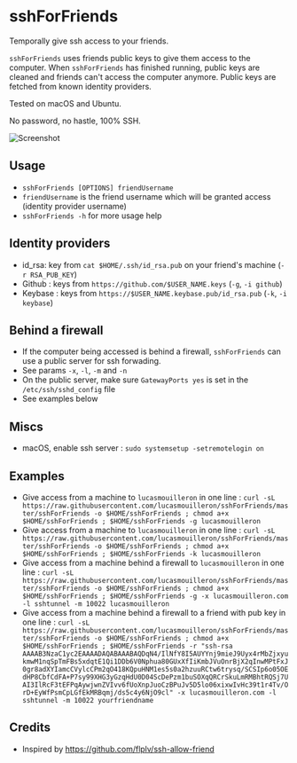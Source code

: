 sshForFriends
=============

Temporally give ssh access to your friends.

`sshForFriends` uses friends public keys to give them access to the computer.
When `sshForFriends` has finished running, public keys are cleaned and friends can't access the computer anymore.
Public keys are fetched from known identity providers.

Tested on macOS and Ubuntu.

No password, no hastle, 100% SSH.

![Screenshot](http://grabs.lucasmouilleron.com/Screen%20Shot%202017-05-31%20at%2015.31.02.png)

Usage
-----
- `sshForFriends [OPTIONS] friendUsername`
- `friendUsername` is the friend username which will be granted access (identity provider username)
- `sshForFriends -h` for more usage help

Identity providers
------------------
- id_rsa: key from `cat $HOME/.ssh/id_rsa.pub` on your friend's machine (`-r RSA_PUB_KEY`)
- Github : keys from `https://github.com/$USER_NAME.keys` (`-g`, `-i github`)
- Keybase : keys from `https://$USER_NAME.keybase.pub/id_rsa.pub` (`-k`, `-i keybase`)

Behind a firewall
-----------------
- If the computer being accessed is behind a firewall, `sshForFriends` can use a public server for ssh forwading.
- See params `-x`, `-l`, `-m` and `-n`
- On the public server, make sure `GatewayPorts yes` is set in the `/etc/ssh/sshd_config` file
- See examples below

Miscs
-----
- macOS, enable ssh server : `sudo systemsetup -setremotelogin on`

Examples
--------
- Give access from a machine to `lucasmouilleron` in one line : `curl -sL https://raw.githubusercontent.com/lucasmouilleron/sshForFriends/master/sshForFriends -o $HOME/sshForFriends ; chmod a+x $HOME/sshForFriends ; $HOME/sshForFriends -g lucasmouilleron`
- Give access from a machine to `lucasmouilleron` in one line : `curl -sL https://raw.githubusercontent.com/lucasmouilleron/sshForFriends/master/sshForFriends -o $HOME/sshForFriends ; chmod a+x $HOME/sshForFriends ; $HOME/sshForFriends -k lucasmouilleron`
- Give access from a machine behind a firewall to `lucasmouilleron` in one line : `curl -sL https://raw.githubusercontent.com/lucasmouilleron/sshForFriends/master/sshForFriends -o $HOME/sshForFriends ; chmod a+x $HOME/sshForFriends ; $HOME/sshForFriends -g -x lucasmouilleron.com -l sshtunnel -m 10022 lucasmouilleron`
- Give access from a machine behind a firewall to a friend with pub key in one line : `curl -sL https://raw.githubusercontent.com/lucasmouilleron/sshForFriends/master/sshForFriends -o $HOME/sshForFriends ; chmod a+x $HOME/sshForFriends ; $HOME/sshForFriends -r "ssh-rsa AAAAB3NzaC1yc2EAAAADAQABAAABAQDqN4/IlNfY8I5AUYYnj9mieJ9Uyx4rMbZjxyukmwM1nqSpTmFBs5xdqtE1Qi1DDb6V0Nphua80GUxXfIiKmbJVuOnrBjX2qInwMPtFxJ0gr8adXYIamcCVylcCPm2qO418KQpuHNM1es5s0a2hzuuRCtw6trysq/SCSIp6o05OEdHP8CbfCdFA+P7sy99XHG3yGzqHdU0D04ScDePzm1buSOXqQRCrSkuLmRMBhtRQSj7UAI3IlRcF3tEFPqAywjwnZVIvv6fUoXnpJuoCzBPuJv5D5lo06xixwIvHc39t1r4Tv/OrD+EyWfPsmCpLGfEkMRBqmj/ds5c4y6NjO9cl" -x lucasmouilleron.com -l sshtunnel -m 10022 yourfriendname`

Credits
-------
- Inspired by https://github.com/flplv/ssh-allow-friend